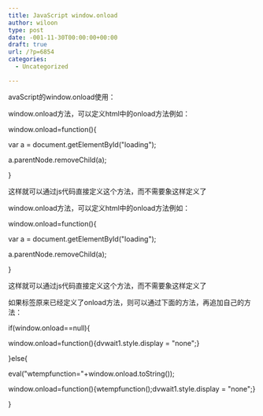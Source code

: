 ```yaml
---
title: JavaScript window.onload
author: wiloon
type: post
date: -001-11-30T00:00:00+00:00
draft: true
url: /?p=6854
categories:
  - Uncategorized

---
```

avaScript的window.onload使用：
  
window.onload方法，可以定义html中的onload方法例如：
  
window.onload=function(){
  
var a = document.getElementById("loading");
  
a.parentNode.removeChild(a);
  
}
  
这样就可以通过js代码直接定义这个方法，而不需要象这样定义了<body onload="aaa()">

  
window.onload方法，可以定义html中的onload方法例如：
  
window.onload=function(){
  
var a = document.getElementById("loading");
  
a.parentNode.removeChild(a);
  
}
  
这样就可以通过js代码直接定义这个方法，而不需要象这样定义了<body onload="aaa()">


如果<body>标签原来已经定义了onload方法，则可以通过下面的方法，再追加自己的方法：

if(window.onload==null){
  
window.onload=function(){dvwait1.style.display = "none";}
  
}else{
  
eval("wtempfunction="+window.onload.toString());
  
window.onload=function(){wtempfunction();dvwait1.style.display = "none";}
  
}